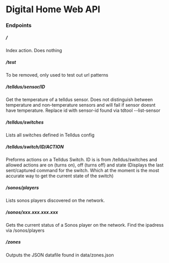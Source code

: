 # Digital Home Web API

### Endpoints
##### /
Index action. Does nothing
##### /test
To be removed, only used to test out url patterns
##### /telldus/sensor/ID
Get the temperature of a telldus sensor. Does not distinguish between temperature and non-temperature sensors and will fail if sensor doesnt have temperature. Replace id with sensor-id found via tdtool --list-sensor
##### /telldus/switches
Lists all switches defined in Telldus config

##### /telldus/switch/ID/ACTION
Preforms actions on a Telldus Switch. ID is is from /telldus/switches and allowed actions are on (turns on), off (turns off) and state (Displays the last sent/captured command for the switch. Which at the moment is the most accurate way to get the current state of the switch)

##### /sonos/players
Lists sonos players discovered on the network.

##### /sonos/xxx.xxx.xxx.xxx
Gets the current status of a Sonos player on the network. Find the ipadress via /sonos/players
##### /zones
Outputs the JSON datafile found in data/zones.json

